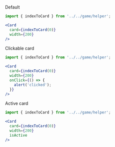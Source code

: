 Default
```jsx
import { indexToCard } from '../../game/helper';

<Card
  card={indexToCard(0)}
  width={200}
/>
```

Clickable card
```jsx
import { indexToCard } from '../../game/helper';

<Card
  card={indexToCard(0)}
  width={200}
  onClick={() => {
    alert('clicked');
  }}
/>
```

Active card
```jsx
import { indexToCard } from '../../game/helper';

<Card
  card={indexToCard(0)}
  width={200}
  isActive
/>
```
